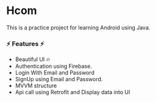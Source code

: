 # Hcom

This is a practice project for learning Android using Java.


### ⚡ Features ⚡

- Beautiful UI 🔥
- Authentication using Firebase. 
- Login With Email and Password 
- SignUp using Email and Password.
- MVVM structure
- Api call using Retrofit and Display data into UI

